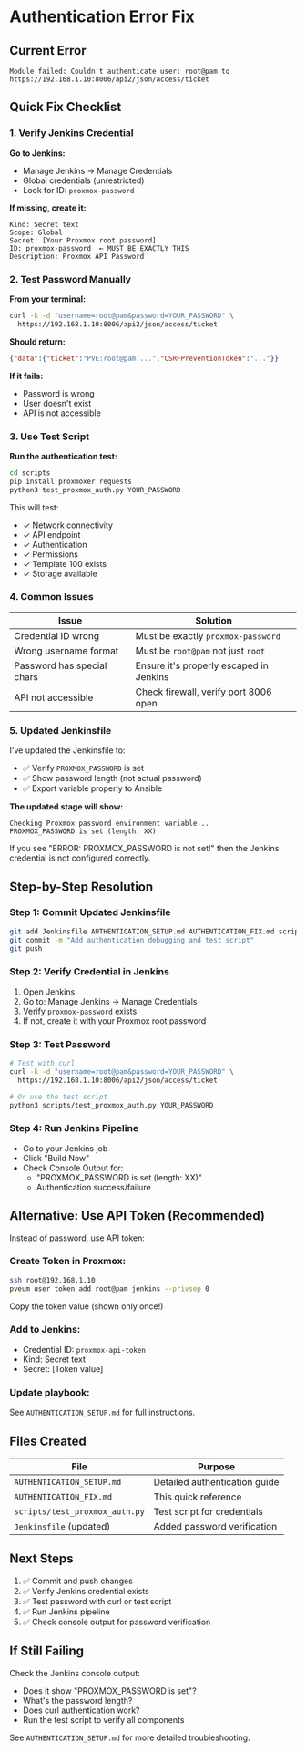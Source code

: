 # Authentication Error Fix

## Current Error
```
Module failed: Couldn't authenticate user: root@pam to https://192.168.1.10:8006/api2/json/access/ticket
```

## Quick Fix Checklist

### 1. Verify Jenkins Credential

**Go to Jenkins:**
- Manage Jenkins → Manage Credentials
- Global credentials (unrestricted)
- Look for ID: `proxmox-password`

**If missing, create it:**
```
Kind: Secret text
Scope: Global
Secret: [Your Proxmox root password]
ID: proxmox-password  ← MUST BE EXACTLY THIS
Description: Proxmox API Password
```

### 2. Test Password Manually

**From your terminal:**
```bash
curl -k -d "username=root@pam&password=YOUR_PASSWORD" \
  https://192.168.1.10:8006/api2/json/access/ticket
```

**Should return:**
```json
{"data":{"ticket":"PVE:root@pam:...","CSRFPreventionToken":"..."}}
```

**If it fails:**
- Password is wrong
- User doesn't exist
- API is not accessible

### 3. Use Test Script

**Run the authentication test:**
```bash
cd scripts
pip install proxmoxer requests
python3 test_proxmox_auth.py YOUR_PASSWORD
```

This will test:
- ✓ Network connectivity
- ✓ API endpoint
- ✓ Authentication
- ✓ Permissions
- ✓ Template 100 exists
- ✓ Storage available

### 4. Common Issues

| Issue | Solution |
|-------|----------|
| Credential ID wrong | Must be exactly `proxmox-password` |
| Wrong username format | Must be `root@pam` not just `root` |
| Password has special chars | Ensure it's properly escaped in Jenkins |
| API not accessible | Check firewall, verify port 8006 open |

### 5. Updated Jenkinsfile

I've updated the Jenkinsfile to:
- ✅ Verify `PROXMOX_PASSWORD` is set
- ✅ Show password length (not actual password)
- ✅ Export variable properly to Ansible

**The updated stage will show:**
```
Checking Proxmox password environment variable...
PROXMOX_PASSWORD is set (length: XX)
```

If you see "ERROR: PROXMOX_PASSWORD is not set!" then the Jenkins credential is not configured correctly.

## Step-by-Step Resolution

### Step 1: Commit Updated Jenkinsfile
```bash
git add Jenkinsfile AUTHENTICATION_SETUP.md AUTHENTICATION_FIX.md scripts/test_proxmox_auth.py
git commit -m "Add authentication debugging and test script"
git push
```

### Step 2: Verify Credential in Jenkins
1. Open Jenkins
2. Go to: Manage Jenkins → Manage Credentials
3. Verify `proxmox-password` exists
4. If not, create it with your Proxmox root password

### Step 3: Test Password
```bash
# Test with curl
curl -k -d "username=root@pam&password=YOUR_PASSWORD" \
  https://192.168.1.10:8006/api2/json/access/ticket

# Or use the test script
python3 scripts/test_proxmox_auth.py YOUR_PASSWORD
```

### Step 4: Run Jenkins Pipeline
- Go to your Jenkins job
- Click "Build Now"
- Check Console Output for:
  - "PROXMOX_PASSWORD is set (length: XX)"
  - Authentication success/failure

## Alternative: Use API Token (Recommended)

Instead of password, use API token:

### Create Token in Proxmox:
```bash
ssh root@192.168.1.10
pveum user token add root@pam jenkins --privsep 0
```

Copy the token value (shown only once!)

### Add to Jenkins:
- Credential ID: `proxmox-api-token`
- Kind: Secret text
- Secret: [Token value]

### Update playbook:
See `AUTHENTICATION_SETUP.md` for full instructions.

## Files Created

| File | Purpose |
|------|---------|
| `AUTHENTICATION_SETUP.md` | Detailed authentication guide |
| `AUTHENTICATION_FIX.md` | This quick reference |
| `scripts/test_proxmox_auth.py` | Test script for credentials |
| `Jenkinsfile` (updated) | Added password verification |

## Next Steps

1. ✅ Commit and push changes
2. ✅ Verify Jenkins credential exists
3. ✅ Test password with curl or test script
4. ✅ Run Jenkins pipeline
5. ✅ Check console output for password verification

## If Still Failing

Check the Jenkins console output:
- Does it show "PROXMOX_PASSWORD is set"?
- What's the password length?
- Does curl authentication work?
- Run the test script to verify all components

See `AUTHENTICATION_SETUP.md` for more detailed troubleshooting.
